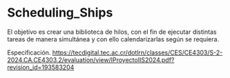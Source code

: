 # Scheduling_Ships
El objetivo es crear una biblioteca de hilos, con el fin de ejecutar distintas tareas de manera simultánea y
con ello calendarizarlas según se requiera.

Especificación.
https://tecdigital.tec.ac.cr/dotlrn/classes/CES/CE4303/S-2-2024.CA.CE4303.2/evaluation/view/IProyectoIIS2024.pdf?revision_id=193583204
